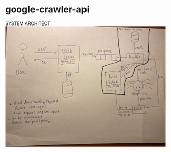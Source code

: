 # google-crawler-api
SYSTEM ARCHITECT
<img src="https://github.com/hieunguyena6/google-crawler-api/blob/master/uploads/architect.jpeg" />
